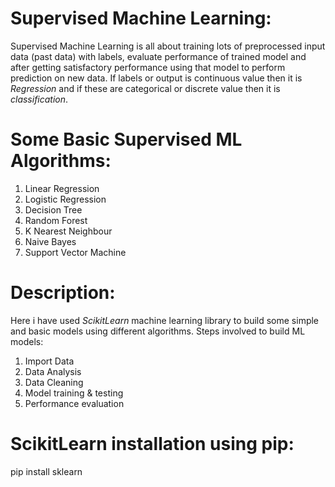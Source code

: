 # Supervised Machine Learning:
Supervised Machine Learning is all about training lots of preprocessed input data (past data) with labels, evaluate performance of trained model and after getting satisfactory performance using that model to perform prediction on new data. If labels or output is continuous value then it is *Regression* and if these are categorical or discrete value then it is *classification*.
# Some Basic Supervised ML Algorithms:
1. Linear Regression
2. Logistic Regression
3. Decision Tree
4. Random Forest
5. K Nearest Neighbour
6. Naive Bayes
7. Support Vector Machine
# Description:
Here i have used *ScikitLearn* machine learning library to build some simple and basic models using different algorithms. Steps involved to build ML models:
1. Import Data
2. Data Analysis
3. Data Cleaning
4. Model training & testing
5. Performance evaluation
# ScikitLearn installation using pip:
pip install sklearn
